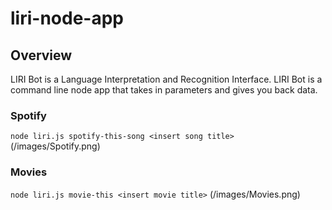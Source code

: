 # liri-node-app

## Overview
LIRI Bot is a Language Interpretation and Recognition Interface. LIRI Bot is a command line node app that takes in parameters and gives you back data.

### Spotify
```node liri.js spotify-this-song <insert song title>```
(/images/Spotify.png)

### Movies
```node liri.js movie-this <insert movie title>```
(/images/Movies.png)